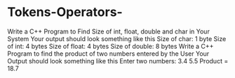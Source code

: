 # Tokens-Operators-
Write a C++ Program to Find Size of int, float, double and char in Your System Your output should look something like this Size of char: 1 byte Size of int: 4 bytes Size of float: 4 bytes Size of double: 8 bytes
Write a C++ Program to find the product of two numbers entered by the User Your Output should look something like this Enter two numbers: 3.4 5.5 Product = 18.7
